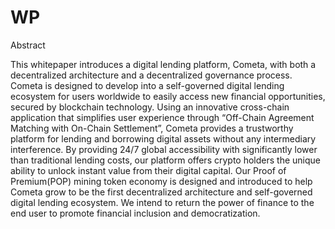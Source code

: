 # WP

Abstract

This whitepaper introduces a digital lending platform, Cometa, with both a decentralized architecture and a decentralized governance process. Cometa is designed to develop into a self-governed digital lending ecosystem for users worldwide to easily access new financial opportunities, secured by blockchain technology. Using an innovative cross-chain application that simplifies user experience through “Off-Chain Agreement Matching with On-Chain Settlement”, Cometa provides a trustworthy platform for lending and borrowing digital assets without any intermediary interference. By providing 24/7 global accessibility with significantly lower than traditional lending costs, our platform offers crypto holders the unique ability to unlock instant value from their digital capital. Our Proof of Premium(POP) mining token economy is designed and introduced to help Cometa grow to be the first decentralized architecture and self-governed digital lending ecosystem. We intend to return the power of finance to the end user to promote financial inclusion and democratization.
